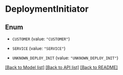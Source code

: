 # DeploymentInitiator

## Enum


* `CUSTOMER` (value: `"CUSTOMER"`)

* `SERVICE` (value: `"SERVICE"`)

* `UNKNOWN_DEPLOY_INIT` (value: `"UNKNOWN_DEPLOY_INIT"`)


[[Back to Model list]](../README.md#documentation-for-models) [[Back to API list]](../README.md#documentation-for-api-endpoints) [[Back to README]](../README.md)


